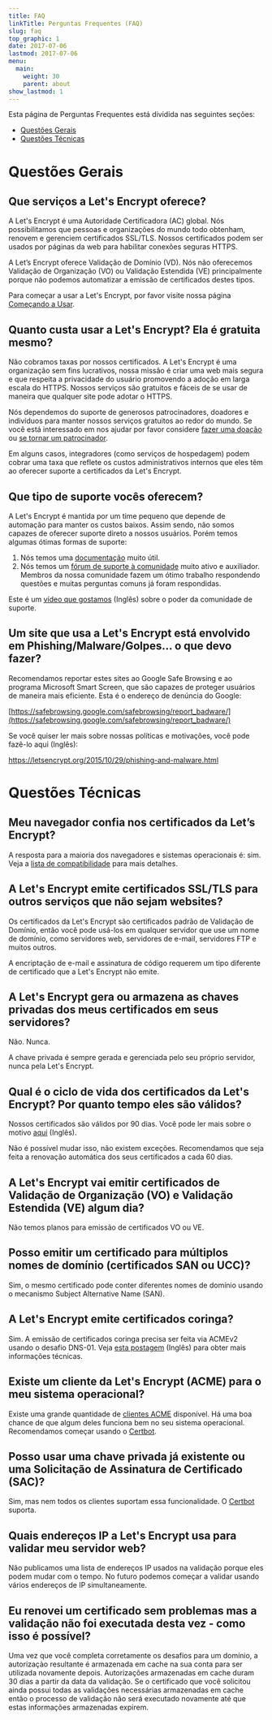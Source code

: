 ```yaml
---
title: FAQ
linkTitle: Perguntas Frequentes (FAQ)
slug: faq
top_graphic: 1
date: 2017-07-06
lastmod: 2017-07-06
menu:
  main:
    weight: 30
    parent: about
show_lastmod: 1
---
```



Esta página de Perguntas Frequentes está dividida nas seguintes seções:

* [Questões Gerais](#general)
* [Questões Técnicas](#technical)

# <a id="general">Questões Gerais</a>

## Que serviços a Let's Encrypt oferece?

A Let's Encrypt é uma Autoridade Certificadora (AC) global. Nós possibilitamos que pessoas e organizações do mundo todo obtenham, renovem e gerenciem certificados SSL/TLS. Nossos certificados podem ser usados por páginas da web para habilitar conexões seguras HTTPS.

A Let’s Encrypt oferece Validação de Domínio (VD). Nós não oferecemos Validação de Organização (VO) ou Validação Estendida (VE) principalmente porque não podemos automatizar a emissão de certificados destes tipos. 

Para começar a usar a Let's Encrypt, por favor visite nossa página [Começando a Usar](/getting-started).

## Quanto custa usar a Let's Encrypt? Ela é gratuita mesmo?

Não cobramos taxas por nossos certificados. A Let's Encrypt é uma organização sem fins lucrativos, nossa missão é criar uma web mais segura e que respeita a privacidade do usuário promovendo a adoção em larga escala do HTTPS. Nossos serviços são gratuitos e fáceis de se usar de maneira que qualquer site pode adotar o HTTPS.

Nós dependemos do suporte de generosos patrocinadores, doadores e indivíduos para manter nossos serviços gratuitos ao redor do mundo. Se você está interessado em nos ajudar por favor considere [fazer uma doação](/donate) ou [se tornar um patrocinador](/become-a-sponsor).

Em alguns casos, integradores (como serviços de hospedagem) podem cobrar uma taxa que reflete os custos administrativos internos que eles têm ao oferecer suporte a certificados da Let's Encrypt.

## Que tipo de suporte vocês oferecem?

A Let's Encrypt é mantida por um time pequeno que depende de automação para manter os custos baixos. Assim sendo, não somos capazes de oferecer suporte direto a nossos usuários. Porém temos algumas ótimas formas de suporte:

1. Nós temos uma [documentação](/pt-br/docs) muito útil.
2. Nós temos um [fórum de suporte à comunidade](https://community.letsencrypt.org/c/help/ajuda-em-portugues) muito ativo e auxiliador. Membros da nossa comunidade fazem um ótimo trabalho respondendo questões e muitas perguntas comuns já foram respondidas.

Este é um [vídeo que gostamos](https://www.youtube.com/watch?v=Xe1TZaElTAs) (Inglês) sobre o poder da comunidade de suporte.

## Um site que usa a Let's Encrypt está envolvido em Phishing/Malware/Golpes... o que devo fazer?

Recomendamos reportar estes sites ao Google Safe Browsing e ao programa Microsoft Smart Screen, que são capazes de proteger usuários de maneira mais eficiente. Esta é o endereço de denúncia do Google:

[https://safebrowsing.google.com/safebrowsing/report_badware/](https://safebrowsing.google.com/safebrowsing/report_badware/)

Se você quiser ler mais sobre nossas políticas e motivações, você pode fazê-lo aqui (Inglês):

https://letsencrypt.org/2015/10/29/phishing-and-malware.html

# <a id="technical">Questões Técnicas</a>

## Meu navegador confia nos certificados da Let’s Encrypt?

A resposta para a maioria dos navegadores e sistemas operacionais é: sim. Veja a [lista de compatibilidade](/docs/cert-compat) para mais detalhes.

## A Let's Encrypt emite certificados SSL/TLS para outros serviços que não sejam websites?

Os certificados da Let's Encrypt são certificados padrão de Validação de Domínio, então você pode usá-los em qualquer servidor que use um nome de domínio, como servidores web, servidores de e-mail, servidores FTP e muitos outros.  

A encriptação de e-mail e assinatura de código requerem um tipo diferente de certificado que a Let's Encrypt não emite.

## A Let's Encrypt gera ou armazena as chaves privadas dos meus certificados em seus servidores?

Não. Nunca.

A chave privada é sempre gerada e gerenciada pelo seu próprio servidor, nunca pela Let's Encrypt.

## Qual é o ciclo de vida dos certificados da Let's Encrypt? Por quanto tempo eles são válidos?

Nossos certificados são válidos por 90 dias. Você pode ler mais sobre o motivo [aqui](/2015/11/09/why-90-days.html) (Inglês).  

Não é possível mudar isso, não existem exceções. Recomendamos que seja feita a renovação automática dos seus certificados a cada 60 dias.

## A Let's Encrypt vai emitir certificados de Validação de Organização (VO) e Validação Estendida (VE) algum dia?

Não temos planos para emissão de certificados VO ou VE.

## Posso emitir um certificado para múltiplos nomes de domínio (certificados SAN ou UCC)?

Sim, o mesmo certificado pode conter diferentes nomes de domínio usando o mecanismo Subject Alternative Name (SAN).

## A Let's Encrypt emite certificados coringa?

Sim. A emissão de certificados coringa precisa ser feita via ACMEv2 usando o desafio DNS-01. Veja [esta postagem](https://community.letsencrypt.org/t/acme-v2-production-environment-wildcards/55578) (Inglês) para obter mais informações técnicas.

## Existe um cliente da Let's Encrypt (ACME) para o meu sistema operacional?

Existe uma grande quantidade de [clientes ACME](/docs/client-options) disponível. Há uma boa chance de que algum deles funciona bem no seu sistema operacional. Recomendamos começar usando o [Certbot](https://certbot.eff.org/). 

## Posso usar uma chave privada já existente ou uma Solicitação de Assinatura de Certificado (SAC)?

Sim, mas nem todos os clientes suportam essa funcionalidade. O [Certbot](https://certbot.eff.org/) suporta.

## Quais endereços IP a Let's Encrypt usa para validar meu servidor web?

Não publicamos uma lista de endereços IP usados na validação porque eles podem mudar com o tempo. No futuro podemos começar a validar usando vários endereços de IP simultaneamente.

## Eu renovei um certificado sem problemas mas a validação não foi executada desta vez - como isso é possível?
Uma vez que você completa corretamente os desafios para um domínio, a autorizaçào resultante é armazenada em cache na sua conta para ser utilizada novamente depois. Autorizações armazenadas em cache duram 30 dias a partir da data da validação.
Se o certificado que você solicitou ainda possui todas as validações necessárias armazenadas em cache então o processo de validação não será executado novamente até que estas informações armazenadas expirem.
